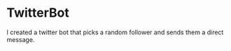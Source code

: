 # TwitterBot

I created a twitter bot that picks a random follower and sends them a direct message. 
